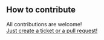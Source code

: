 ## How to contribute

All contributions are welcome!  
[Just create a ticket or a pull request!](https://github.com/fmartinou/whats-up-docker)